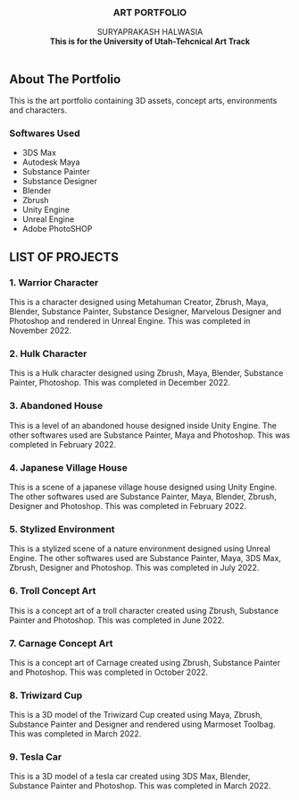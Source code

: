 <a name="readme-top"></a>


<!-- PROJECT LOGO -->

<h3 align="center">ART PORTFOLIO</h3>

  <p align="center">
    SURYAPRAKASH HALWASIA
    <br />
    <strong>This is for the University of Utah-Tehcnical Art Track</strong>
    <br />
    <br />
    </p>
</div>






<!-- ABOUT THE PROJECT -->
## About The Portfolio


This is the art portfolio containing 3D assets, concept arts, environments and characters. 



### Softwares Used

* 3DS Max
* Autodesk Maya
* Substance Painter
* Substance Designer
* Blender
* Zbrush
* Unity Engine
* Unreal Engine
* Adobe PhotoSHOP



<!-- GETTING STARTED -->
## LIST OF PROJECTS


### 1. Warrior Character

This is a character designed using Metahuman Creator, Zbrush, Maya, Blender, Substance Painter, 
Substance Designer, Marvelous Designer and Photoshop and rendered in Unreal Engine.
This was completed in November 2022.


### 2. Hulk Character

This is a Hulk character designed using Zbrush, Maya, Blender, Substance Painter, 
Photoshop.
This was completed in December 2022.


### 3. Abandoned House

This is a level of an abandoned house designed inside Unity Engine. The other softwares
used are Substance Painter, Maya and Photoshop.
This was completed in February 2022.

### 4. Japanese Village House

This is a scene of a japanese village house designed using Unity Engine. The other softwares
used are Substance Painter, Maya, Blender, Zbrush, Designer and Photoshop.
This was completed in February 2022.

### 5. Stylized Environment

This is a stylized scene of a nature environment designed using Unreal Engine. The other softwares
used are Substance Painter, Maya, 3DS Max, Zbrush, Designer and Photoshop.
This was completed in July 2022.


### 6. Troll Concept Art

This is a concept art of a troll character created using Zbrush, Substance Painter and Photoshop.
This was completed in June 2022.

### 7. Carnage Concept Art

This is a concept art of Carnage created using Zbrush, Substance Painter and Photoshop.
This was completed in October 2022.

### 8. Triwizard Cup

This is a 3D model of the Triwizard Cup created using Maya, Zbrush, Substance Painter and Designer 
and rendered using Marmoset Toolbag.
This was completed in March 2022.

### 9. Tesla Car

This is a 3D model of a tesla car created using 3DS Max, Blender, Substance Painter and Photoshop.
This was completed in March 2022.